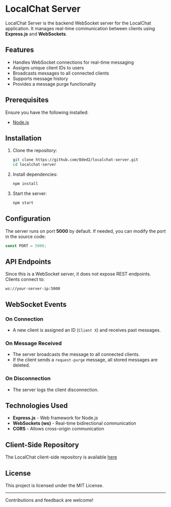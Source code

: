 # LocalChat Server

LocalChat Server is the backend WebSocket server for the LocalChat application. It manages real-time communication between clients using **Express.js** and **WebSockets**.

## Features

- Handles WebSocket connections for real-time messaging
- Assigns unique client IDs to users
- Broadcasts messages to all connected clients
- Supports message history
- Provides a message purge functionality

## Prerequisites

Ensure you have the following installed:

- [Node.js](https://nodejs.org/)

## Installation

1. Clone the repository:

   ```sh
   git clone https://github.com/Oded2/localchat-server.git
   cd localchat-server
   ```

2. Install dependencies:

   ```sh
   npm install
   ```

3. Start the server:
   ```sh
   npm start
   ```

## Configuration

The server runs on port **5000** by default. If needed, you can modify the port in the source code:

```js
const PORT = 5000;
```

## API Endpoints

Since this is a WebSocket server, it does not expose REST endpoints. Clients connect to:

```
ws://your-server-ip:5000
```

## WebSocket Events

### On Connection

- A new client is assigned an ID (`Client X`) and receives past messages.

### On Message Received

- The server broadcasts the message to all connected clients.
- If the client sends a `request-purge` message, all stored messages are deleted.

### On Disconnection

- The server logs the client disconnection.

## Technologies Used

- **Express.js** - Web framework for Node.js
- **WebSockets (ws)** - Real-time bidirectional communication
- **CORS** - Allows cross-origin communication

## Client-Side Repository

The LocalChat client-side repository is available [here](https://github.com/Oded2/localchat-client)

## License

This project is licensed under the MIT License.

---

Contributions and feedback are welcome!
